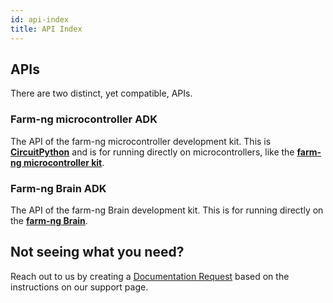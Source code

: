 ```yaml
---
id: api-index
title: API Index
---
```


## APIs

There are two distinct, yet compatible, APIs.

### Farm-ng microcontroller ADK

The API of the farm-ng microcontroller development kit.
This is [**CircuitPython**](https://circuitpython.org/) and is
for running directly on microcontrollers,
like the
[**farm-ng microcontroller kit**](/docs/mcu_kit/README.mdx).

### Farm-ng Brain ADK

The API of the farm-ng Brain development kit.
This is for running directly on the
[**farm-ng Brain**](/docs/intelligence-kit/brain/brain-v2/).

## Not seeing what you need?

Reach out to us by creating a [Documentation Request](/docs/support/#documentation-request)
based on the instructions on our support page.
